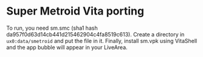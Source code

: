 # Super Metroid Vita porting

To run, you need sm.smc (sha1 hash da957f0d63d14cb441d215462904c4fa8519c613). Create a directory in <code>ux0:data/smetroid</code> and put the file in it.
Finally, install sm.vpk using VitaShell and the app bubble will appear in your LiveArea.
